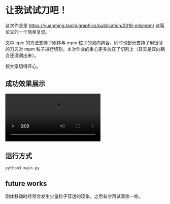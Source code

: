 # 让我试试刀吧！

这次作业是 https://yuanming.taichi.graphics/publication/2018-mlsmpm/ 这篇论文的一个简单复现。

文中 cpic 的方法支持了刚体与 mpm 粒子的双向耦合，同时也部分支持了用很薄的刀刃对 mpm 粒子进行切割，本次作业的重心更多放在了切割上（其实是双向耦合还没调出来）。

祝大家切得开心。

## 成功效果展示

![fractal demo](./data/cpic.mp4)

## 运行方式
`python3 main.py`

## future works

刚体移动时经常会发生少量粒子穿透的现象，之后有空再试着修一修。
